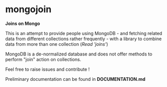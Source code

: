 # mongojoin
**Joins on Mongo**

This is an attempt to provide people using MongoDB - and fetching related data from different collections rather frequently - with a library to combine data from more than one collection (*Read 'joins'*)

MongoDB is a  de-normalized database and does not offer methods to perform "join" action on collections.

Feel free to raise issues and contribute !

Preliminary documentation can be found in **DOCUMENTATION.md**

